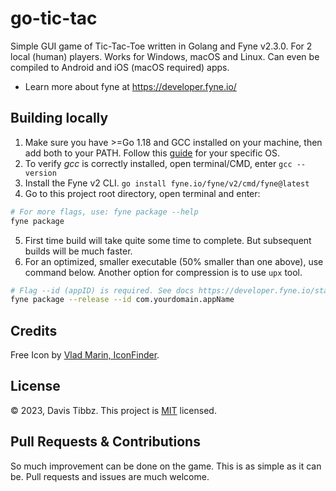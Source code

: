 # go-tic-tac

Simple GUI game of Tic-Tac-Toe written in Golang and Fyne v2.3.0. For 2 local (human) players. Works for Windows, macOS
and Linux. Can even be compiled to Android and iOS (macOS required) apps.

- Learn more about fyne at https://developer.fyne.io/

## Building locally

1. Make sure you have >=Go 1.18 and GCC installed on your machine, then add both to your PATH. Follow
   this [guide](https://developer.fyne.io/started/#prerequisites) for your specific OS.
2. To verify *gcc* is correctly installed, open terminal/CMD, enter `gcc --version`
3. Install the Fyne v2 CLI. `go install fyne.io/fyne/v2/cmd/fyne@latest`
4. Go to this project root directory, open terminal and enter:

```bash
# For more flags, use: fyne package --help
fyne package
```

5. First time build will take quite some time to complete. But subsequent builds will be much faster.
6. For an optimized, smaller executable (50% smaller than one above), use command below. Another option for compression
   is to use `upx` tool.

```bash
# Flag --id (appID) is required. See docs https://developer.fyne.io/started/distribution
fyne package --release --id com.yourdomain.appName
```

## Credits

Free Icon by [Vlad Marin, IconFinder](https://www.iconfinder.com/icons/190320/game_tac_tic_red_toe_icon).

## License

&copy; 2023, Davis Tibbz. This project is [MIT](LICENSE) licensed.

## Pull Requests & Contributions

So much improvement can be done on the game. This is as simple as it can be. Pull requests and issues are much welcome.

